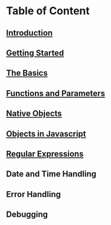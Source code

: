 # Table of Content


[Introduction](./Introduction/readme.md)
------------
[Getting Started](./Getting&#32;Started/readme.md)
---------------
[The Basics](./Basics/readme.md)
-----------
[Functions and Parameters](./Functions&#32;and&#32;Parameters/readme.md)
------------------------
[Native Objects](Native&#32;Objects/readme.md)
--------------
[Objects in Javascript](Objects&#32;in&#32;Javascript/readme.md)
---------------------
[Regular Expressions](Regular&#32;Expressions/readme.md)
-------------------
Date and Time Handling
-----------------------
Error Handling
--------------
Debugging
---------